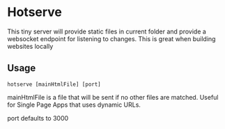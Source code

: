 # Hotserve

This tiny server will provide static files in current folder and provide a websocket endpoint for listening to changes. This is great when building websites locally

## Usage

```
hotserve [mainHtmlFile] [port]
```

mainHtmlFile is a file that will be sent if no other files are matched. Useful for Single Page Apps that uses dynamic URLs.

port defaults to 3000
